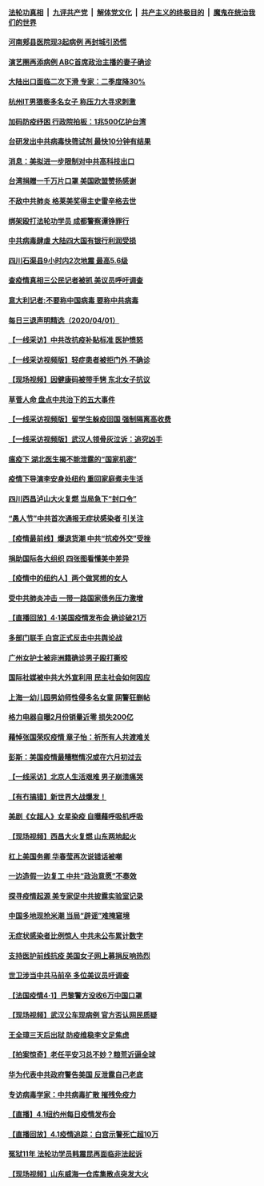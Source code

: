 ####  [法轮功真相](../../../../basic/blob/master/README.md?t=04021830) &nbsp;|&nbsp; [九评共产党](../../../../9ping.md/blob/master/README.md?t=04021830) &nbsp;|&nbsp; [解体党文化](../../../../jtdwh.md/blob/master/README.md?t=04021830)  &nbsp;|&nbsp; [共产主义的终极目的](../../../../gczydzjmd.md/blob/master/README.md?t=04021830) &nbsp;|&nbsp; [魔鬼在统治我们的世界](../../../../mgztzwmdsj.md/blob/master/README.md?t=04021830) 

#### [河南郏县医院现3起病例 再封城引恐慌](../pages/nsc413/n11997009.md?t=04021830) 

#### [演艺圈再添病例 ABC首席政治主播的妻子确诊](../pages/nsc413/n11997713.md?t=04021830) 


#### [大陆出口面临二次下滑 专家：二季度降30%](../pages/nsc413/n11997019.md?t=04021830) 

#### [杭州IT男猥亵多名女子 称压力大寻求刺激](../pages/nsc413/n11997539.md?t=04021830) 

#### [加码防疫纾困 行政院拍板：1兆500亿护台湾](../pages/nsc413/n11997251.md?t=04021830) 

#### [台研发出中共病毒快筛试剂 最快10分钟有结果](../pages/nsc413/n11997349.md?t=04021830) 

#### [消息：美拟进一步限制对中共高科技出口](../pages/nsc413/n11996942.md?t=04021830) 

#### [台湾捐赠一千万片口罩 美国欧盟赞扬感谢](../pages/nsc413/n11997005.md?t=04021830) 

#### [不敌中共肺炎 格莱美奖得主史雷辛格去世](../pages/nsc413/n11997037.md?t=04021830) 

#### [绑架殴打法轮功学员 成都警察谭铮罪行](../pages/nsc413/n11994819.md?t=04021830) 

#### [中共病毒肆虐 大陆四大国有银行利润受损](../pages/nsc413/n11996651.md?t=04021830) 

#### [四川石渠县9小时内2次地震 最高5.6级](../pages/nsc413/n11996954.md?t=04021830) 

#### [查疫情真相三公民记者被抓 美议员呼吁调查](../pages/nsc413/n11996846.md?t=04021830) 

#### [意大利记者:不要称中国病毒 要称中共病毒](../pages/nsc413/n11996335.md?t=04021830) 

#### [每日三退声明精选（2020/04/01）](../pages/nsc413/n11996860.md?t=04021830) 

#### [【一线采访】中共改抗疫补贴标准 医护愤怒](../pages/nsc413/n11996152.md?t=04021830) 

#### [【一线采访视频版】轻症患者被拒门外 不确诊](../pages/nsc413/n11996021.md?t=04021830) 

#### [【现场视频】因健康码被带手铐 东北女子抗议](../pages/nsc413/n11996572.md?t=04021830) 

#### [草菅人命 盘点中共治下的五大事件](../pages/nsc413/n11996244.md?t=04021830) 

#### [【一线采访视频版】留学生躲疫回国 强制隔离高收费](../pages/nsc413/n11995872.md?t=04021830) 

#### [【一线采访视频版】武汉人领骨灰泣诉：追究凶手](../pages/nsc413/n11996080.md?t=04021830) 

#### [瘟疫下 湖北医生揭不能泄露的“国家机密”](../pages/nsc413/n11992282.md?t=04021830) 

#### [疫情下导演李安身处纽约 重回家庭煮夫生活](../pages/nsc413/n11996094.md?t=04021830) 

#### [四川西昌泸山大火复燃 当局急下“封口令”](../pages/nsc413/n11996402.md?t=04021830) 

#### [“愚人节”中共首次通报无症状感染者 引关注](../pages/nsc413/n11995921.md?t=04021830) 

#### [【疫情最前线】爆退货潮 中共“抗疫外交”受挫](../pages/nsc413/n11996518.md?t=04021830) 

#### [捐助国际各大组织 四张图看懂美中差异](../pages/nsc413/n11996177.md?t=04021830) 

#### [【疫情中的纽约人】两个做冥想的女人](../pages/nsc413/n11995980.md?t=04021830) 

#### [受中共肺炎冲击 一带一路国家债务压力激增](../pages/nsc413/n11996256.md?t=04021830) 

#### [【直播回放】4·1美国疫情发布会 确诊破21万](../pages/nsc413/n11996100.md?t=04021830) 

#### [多部门联手 白宫正式反击中共舆论战](../pages/nsc413/n11996230.md?t=04021830) 

#### [广州女护士被非洲籍确诊男子殴打撕咬](../pages/nsc413/n11996121.md?t=04021830) 

#### [国际社媒被中共大外宣利用 民主社会如何因应](../pages/nsc413/n11996061.md?t=04021830) 

#### [上海一幼儿园男幼师性侵多名女童 网警狂删帖](../pages/nsc413/n11995864.md?t=04021830) 

#### [格力电器自曝2月份销量近零 损失200亿](../pages/nsc413/n11996089.md?t=04021830) 

#### [藉悼张国荣叹疫情 章子怡：祈所有人共渡难关](../pages/nsc413/n11995835.md?t=04021830) 

#### [彭斯：美国疫情最糟糕情况或在六月初过去](../pages/nsc413/n11995999.md?t=04021830) 

#### [【一线采访】北京人生活艰难 男子崩溃痛哭](../pages/nsc413/n11995724.md?t=04021830) 

#### [【有冇搞错】新世界大战爆发！](../pages/nsc413/n11996002.md?t=04021830) 

#### [美剧《女超人》女星染疫 自曝藉呼吸机呼吸](../pages/nsc413/n11995498.md?t=04021830) 

#### [【现场视频】西昌大火复燃 山东两地起火](../pages/nsc413/n11995855.md?t=04021830) 

#### [杠上美国务卿 华春莹再次说错话被嘲](../pages/nsc413/n11995429.md?t=04021830) 

#### [一边造假一边复工 中共“政治意愿”不奏效](../pages/nsc413/n11995492.md?t=04021830) 

#### [探寻疫情起源 美专家促中共披露实验室记录](../pages/nsc413/n11995589.md?t=04021830) 

#### [中国多地现抢米潮 当局“辟谣”难掩窘境](../pages/nsc413/n11995606.md?t=04021830) 

#### [无症状感染者比例惊人 中共未公布累计数字](../pages/nsc413/n11995452.md?t=04021830) 

#### [支持医护前线抗疫 美国女子网上募捐反响热烈](../pages/nsc413/n11995262.md?t=04021830) 

#### [世卫涉当中共马前卒 多位美议员吁调查](../pages/nsc413/n11995407.md?t=04021830) 

#### [【法国疫情4·1】巴黎警方没收6万中国口罩](../pages/nsc413/n11995165.md?t=04021830) 

#### [【现场视频】武汉公车现病例 官方否认网民质疑](../pages/nsc413/n11994947.md?t=04021830) 

#### [王全璋三天后出狱 防疫维稳李文足焦虑](../pages/nsc413/n11994951.md?t=04021830) 

#### [【拍案惊奇】老任平安习总不妙？粮荒近逼全球](../pages/nsc413/n11993872.md?t=04021830) 

#### [华为代表中共政府警告美国 反泄露自己老底](../pages/nsc413/n11995316.md?t=04021830) 

#### [专访病毒学家：中共病毒扩散 摧残免疫力](../pages/nsc413/n11995153.md?t=04021830) 

#### [【直播】4.1纽约州每日疫情发布会](../pages/nsc413/n11995327.md?t=04021830) 


#### [【直播回放】4.1疫情追踪：白宫示警死亡超10万](../pages/nsc413/n11994898.md?t=04021830) 

#### [冤狱11年 法轮功学员韩震昆再面临非法起诉](../pages/nsc413/n11992325.md?t=04021830) 

#### [【现场视频】山东威海一仓库集散点突发大火](../pages/nsc413/n11994825.md?t=04021830) 


